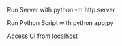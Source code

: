 Run Server with
python -m http.server

Run Python Script with
python app.py

Access UI from
[localhost](http://localhost:8000/)
